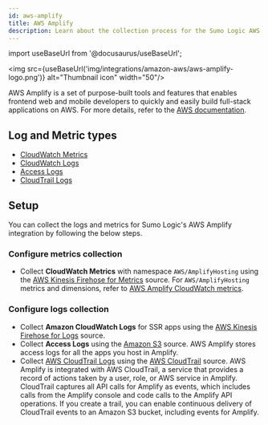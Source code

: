```yaml
---
id: aws-amplify
title: AWS Amplify
description: Learn about the collection process for the Sumo Logic AWS Amplify service.
---
```

import useBaseUrl from '@docusaurus/useBaseUrl';

<img src={useBaseUrl('img/integrations/amazon-aws/aws-amplify-logo.png')} alt="Thumbnail icon" width="50"/>

AWS Amplify is a set of purpose-built tools and features that enables frontend web and mobile developers to quickly and easily build full-stack applications on AWS. For more details, refer to the [AWS documentation](https://docs.aws.amazon.com/amplify/latest/userguide/welcome.html).

## Log and Metric types

* [CloudWatch Metrics](https://docs.aws.amazon.com/amplify/latest/userguide/access-logs.html#monitoring-with-cloudwatch)
* [CloudWatch Logs](https://docs.aws.amazon.com/amplify/latest/userguide/access-logs.html#monitoring-with-cloudwatch)
* [Access Logs](https://docs.aws.amazon.com/amplify/latest/userguide/access-logs.html#using-access-logs)
* [CloudTrail Logs](https://docs.aws.amazon.com/amplify/latest/userguide/logging-using-cloudtrail.html)

## Setup

You can collect the logs and metrics for Sumo Logic's AWS Amplify integration by following the below steps.

### Configure metrics collection

* Collect **CloudWatch Metrics** with namespace `AWS/AmplifyHosting` using the [AWS Kinesis Firehose for Metrics](/docs/send-data/hosted-collectors/amazon-aws/aws-kinesis-firehose-metrics-source/) source. For `AWS/AmplifyHosting` metrics and dimensions, refer to [AWS Amplify CloudWatch metrics](https://docs.aws.amazon.com/amplify/latest/userguide/access-logs.html#monitoring-with-cloudwatch).

### Configure logs collection

* Collect **Amazon CloudWatch Logs** for SSR apps using the [AWS Kinesis Firehose for Logs](/docs/send-data/hosted-collectors/amazon-aws/aws-kinesis-firehose-logs-source/) source.
* Collect **Access Logs** using the [Amazon S3](/docs/send-data/hosted-collectors/amazon-aws/aws-s3-source/) source. AWS Amplify stores access logs for all the apps you host in Amplify. 
* Collect [AWS CloudTrail Logs](https://docs.aws.amazon.com/amplify/latest/userguide/logging-using-cloudtrail.html) using the [AWS CloudTrail](/docs/send-data/hosted-collectors/amazon-aws/aws-cloudtrail-source/) source. AWS Amplify is integrated with AWS CloudTrail, a service that provides a record of actions taken by a user, role, or AWS service in Amplify. CloudTrail captures all API calls for Amplify as events, which includes calls from the Amplify console and code calls to the Amplify API operations. If you create a trail, you can enable continuous delivery of CloudTrail events to an Amazon S3 bucket, including events for Amplify. 